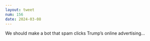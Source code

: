 ```yaml
---
layout: tweet
num: 156
date: 2024-03-08
---
```


We should make a bot that spam clicks Trump’s online advertising…
